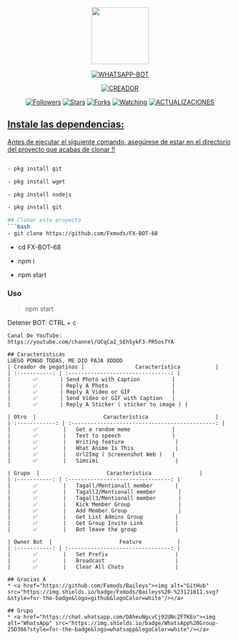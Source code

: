 <p align="center">
<img src="https://static.wikia.nocookie.net/kenja-no-mago/images/8/85/Sizilien_von_klode_1.jpg/revision/latest/top-crop/width/300/height/300?cb=20190417164406" width="128" height="128"/>
</p>
<p align="center">
<a href="#"><img title="WHATSAPP-BOT" src="https://img.shields.io/badge/FX-BOT-68-green?colorA=%23ff0000&colorB=%23017e40&style=for-the-badge"></a>
</p>
<p align="center">
<a href="https://github.com/Fxmods"><img title="CREADOR" src="https://img.shields.io/badge/CREADOR-Fxmods-red.svg?style=for-the-badge&logo=github"></a>
</p>
<p align="center">
<a href="https://github.com/Fxmods/followers"><img title="Followers" src="https://img.shields.io/github/followers/Fxmods?color=blue&style=flat-square"></a>
<a href="https://github.com/Fxmods/FX-BOT-68/stargazers/"><img title="Stars" src="https://img.shields.io/github/stars/Fxmods/FX-BOT-68?color=red&style=flat-square"></a>
<a href="https://github.com/Fxmods/FX-BOT-68/network/members"><img title="Forks" src="https://img.shields.io/github/forks/Fxmods/FX-BOT-68?color=red&style=flat-square"></a>
<a href="https://github.com/Fxmods/FX-BOT-68/watchers"><img title="Watching" src="https://img.shields.io/github/watchers/Fxmods/FX-BOT-68?label=VISITANTES&color=blue&style=flat-square"></a>
<a href="#"><img title="ACTUALIZACIONES" src="https://img.shields.io/badge/MANTENIMIENTO-SI-blue.svg"</a>
</p>

## Instale las dependencias:
Antes de ejecutar el siguiente comando, asegúrese de estar en el directorio del proyecto que
acabas de clonar !!
```bash

- pkg install git

- pkg install wget

- pkg install nodejs

- pkg install git

## Clonar este proyecto
```bash
- git clone https://github.com/Fxmods/FX-BOT-68
```


- cd FX-BOT-68

- npm i

- npm start

### Uso

> npm start

Detener BOT: CTRL + c
```
Canal De YouTube:
https://youtube.com/channel/UCqCaZ_SEhSykF3-PR5os7YA

## Características
LUEGO PONGO TODAS, ME DIO PAJA XDDDD
| Creador de pegatinas |                Característica           |
| :-----------: | :--------------------------------: |
|       ✅       | Send Photo with Caption          |
|       ✅       | Reply A Photo                    |
|       ✅       | Reply A Video or GIF             |
|       ✅       | Send Video or GIF with Caption   |
|       ✅       | Reply A Sticker ( sticker to image ) |

| Otro  |                     Característica                     |
| :------------: | :---------------------------------------------: |
|       ✅        |   Get a random meme             |
|       ✅        |   Text to speech                |
|       ✅        |   Writing feature 				|
|       ✅        |   What Anime Is This 			|
|       ✅        |   Url2Img ( Screeenshot Web )   |
|       ✅        |   Simsimi		                |

| Grupo  |                     Característica               |
| :-----------: | :--------------------------------: |
|       ✅        |   Tagall/Mentionall member       |
|       ✅        |   Tagall2/Mentionall member       |
|       ✅        |   Tagall3/Mentionall member       |
|       ✅        |   Kick Member Group	             |
|       ✅        |   Add Member Group	             |
|       ✅        |   Get List Admins Group          |
|       ✅        |   Get Group Invite Link          |
|       ✅        |   Bot leave the group            |

| Owner Bot  |                     Feature           |
| :-----------: | :--------------------------------: |
|       ✅        |   Set Prefix                     |
|       ✅        |   Broadcast                      |
|       ✅        |   Clear All Chats                |

## Gracias A
* <a href="https://github.com/Fxmods/Baileys"><img alt="GitHub" src="https://img.shields.io/badge/Fxmods/Baileys%20-%23121011.svg?&style=for-the-badge&logo=github&logoColor=white"/></a>

## Grupo
* <a href="https://chat.whatsapp.com/DAheuNgcvCj92UNcZFTKEo"><img alt="WhatsApp" src="https://img.shields.io/badge/WhatsApp%20Group-25D366?style=for-the-badge&logo=whatsapp&logoColor=white"/></a>



